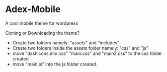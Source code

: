 # Adex-Mobile
A cool mobile theme for wordpress

Cloning or Downloading the theme? 
- Create two folders namely: "assets" and "includes"
- Create two folders inside the assets folder namely: "css" and "js"
- move "dashicons.min.css" "main.css" and "main2.css" to the css folder created
- move "main.js" into the js folder created.



